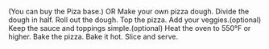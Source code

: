 (You can buy the Piza base.)
         OR
Make your own pizza dough.
Divide the dough in half.
Roll out the dough.
Top the pizza.
Add your veggies.(optional)
Keep the sauce and toppings simple.(optional)
Heat the oven to 550°F or higher.
Bake the pizza. Bake it hot.
Slice and serve.
